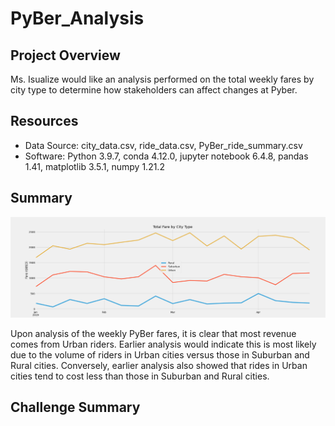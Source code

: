 # PyBer_Analysis

## Project Overview
Ms. Isualize would like an analysis performed on the total weekly fares by city type to determine how stakeholders can affect changes at Pyber.

## Resources
- Data Source: city_data.csv, ride_data.csv, PyBer_ride_summary.csv
- Software: Python 3.9.7, conda 4.12.0, jupyter notebook 6.4.8, pandas 1.41, matplotlib 3.5.1, numpy 1.21.2

## Summary
![PyBer Fare Summary by City Type:](https://github.com/michael999999999/PyBer_Analysis/blob/main/Resources/PyBer_fare_summary.png)

Upon analysis of the weekly PyBer fares, it is clear that most revenue comes from Urban riders. Earlier analysis would indicate this is most likely due to the volume of riders in Urban cities versus those in Suburban and Rural cities. Conversely, earlier analysis also showed that rides in Urban cities tend to cost less than those in Suburban and Rural cities. 

## Challenge Summary


